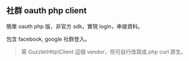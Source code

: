 ## 社群 oauth php client

簡單 oauth php 版，非官方 sdk，實現 login，串接資料。

包含 facebook, google 社群登入。

> 需 Guzzle\Http\Client 這個 vendor，但可自行改寫成 php curl 原生。